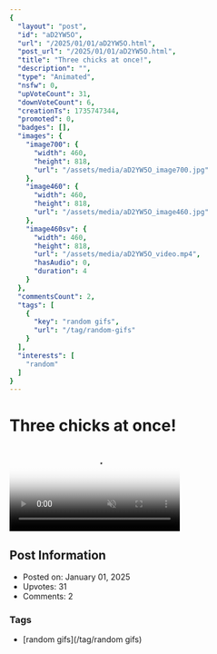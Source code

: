 ```yaml
---
{
  "layout": "post",
  "id": "aD2YW5O",
  "url": "/2025/01/01/aD2YW5O.html",
  "post_url": "/2025/01/01/aD2YW5O.html",
  "title": "Three chicks at once!",
  "description": "",
  "type": "Animated",
  "nsfw": 0,
  "upVoteCount": 31,
  "downVoteCount": 6,
  "creationTs": 1735747344,
  "promoted": 0,
  "badges": [],
  "images": {
    "image700": {
      "width": 460,
      "height": 818,
      "url": "/assets/media/aD2YW5O_image700.jpg"
    },
    "image460": {
      "width": 460,
      "height": 818,
      "url": "/assets/media/aD2YW5O_image460.jpg"
    },
    "image460sv": {
      "width": 460,
      "height": 818,
      "url": "/assets/media/aD2YW5O_video.mp4",
      "hasAudio": 0,
      "duration": 4
    }
  },
  "commentsCount": 2,
  "tags": [
    {
      "key": "random gifs",
      "url": "/tag/random-gifs"
    }
  ],
  "interests": [
    "random"
  ]
}
---
```


# Three chicks at once!

<video controls playsinline loop muted poster="/assets/media/aD2YW5O_image460.jpg">
  <source src="/assets/media/aD2YW5O_video.mp4" type="video/mp4">
  Your browser does not support the video tag.
</video>

## Post Information

- Posted on: January 01, 2025
- Upvotes: 31
- Comments: 2

### Tags

- [random gifs](/tag/random gifs)
